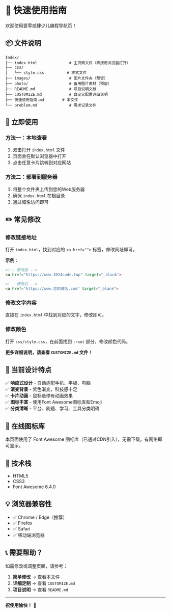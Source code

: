 # 🚀 快速使用指南

欢迎使用壹零贰肆少儿编程导航页！

## 📦 文件说明

```
Index/
├── index.html              # 主页面文件（直接用浏览器打开）
├── css/
│   └── style.css          # 样式文件
├── images/                 # 图片文件夹（预留）
├── photo/                  # 备用图片素材（预留）
├── README.md               # 项目说明文档
├── CUSTOMIZE.md            # 自定义配置详细说明
├── 快速使用指南.md        # 本文件
└── problem.md              # 需求记录文件
```

## 🎯 立即使用

### 方法一：本地查看
1. 双击打开 `index.html` 文件
2. 页面会在默认浏览器中打开
3. 点击任意卡片跳转到对应网站

### 方法二：部署到服务器
1. 将整个文件夹上传到您的Web服务器
2. 确保 `index.html` 在根目录
3. 通过域名访问即可

## ✏️ 常见修改

### 修改链接地址
打开 `index.html`，找到对应的 `<a href="">` 标签，修改网址即可。

**示例**：
```html
<!-- 修改前 -->
<a href="https://www.1024code.top" target="_blank">

<!-- 修改后 -->
<a href="https://www.您的域名.com" target="_blank">
```

### 修改文字内容
直接在 `index.html` 中找到对应的文字，修改即可。

### 修改颜色
打开 `css/style.css`，在前面找到 `:root` 部分，修改颜色代码。

**更多详细说明，请查看 `CUSTOMIZE.md` 文件！**

## 🎨 当前设计特点

✅ **响应式设计** - 自动适配手机、平板、电脑  
✅ **渐变背景** - 紫色渐变，科技感十足  
✅ **卡片动画** - 鼠标悬停有动画效果  
✅ **图标丰富** - 使用Font Awesome图标库和Emoji  
✅ **分类清晰** - 平台、刷题、学习、工具分类明确  

## 📱 在线图标库

本页面使用了 Font Awesome 图标库（已通过CDN引入），无需下载，有网络即可显示。

## 🔧 技术栈

- HTML5
- CSS3
- Font Awesome 6.4.0

## 💡 浏览器兼容性

- ✅ Chrome / Edge（推荐）
- ✅ Firefox
- ✅ Safari
- ✅ 移动端浏览器

## 📞 需要帮助？

如需修改或调整页面，请参考：
1. **简单修改** → 查看本文件
2. **详细定制** → 查看 `CUSTOMIZE.md`
3. **项目说明** → 查看 `README.md`

---

**祝使用愉快！** 🎉

